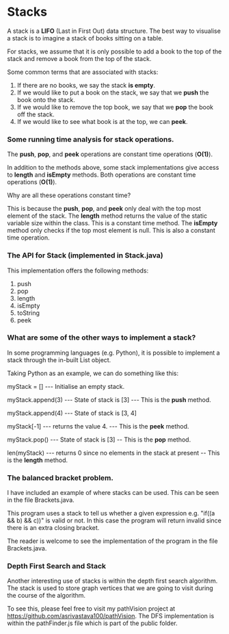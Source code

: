 # Stacks

A stack is a __LIFO__ (Last in First Out) data structure. The best way to visualise a stack is to imagine a stack of books sitting on a table.

For stacks, we assume that it is only possible to add a book to the top of the stack and remove a book from the top of the stack. 

Some common terms that are associated with stacks:

1. If there are no books, we say the stack __is empty__. 
2. If we would like to put a book on the stack, we say that we __push__ the book onto the stack.
3. If we would like to remove the top book, we say that we __pop__ the book off the stack.
4. If we would like to see what book is at the top, we can __peek__.

### Some running time analysis for stack operations.

The __push__, __pop__, and __peek__ operations are constant time operations (__O(1)__).

In addition to the methods above, some stack implementations give access to __length__ and __isEmpty__ methods. 
Both operations are constant time operations (__O(1)__). 

Why are all these operations constant time?

This is because the __push__, __pop__, and __peek__ only deal with the top most element of the stack. The __length__ method returns 
the value of the static variable size within the class. This is a constant time method. The __isEmpty__ method only checks if the top
most element is null. This is also a constant time operation.

### The API for Stack (implemented in Stack.java)

This implementation offers the following methods:

1. push
2. pop
3. length
4. isEmpty
5. toString
6. peek

### What are some of the other ways to implement a stack?

In some programming languages (e.g. Python), it is possible to implement a stack through the in-built List object. 

Taking Python as an example, we can do something like this:

myStack = [] --- Initialise an empty stack.

myStack.append(3) --- State of stack is [3] --- This is the __push__ method.

myStack.append(4) --- State of stack is [3, 4]

myStack[-1]  --- returns the value 4. --- This is the __peek__ method.

myStack.pop() --- State of stack is [3] -- This is the __pop__ method.

len(myStack) --- returns 0 since no elements in the stack at present -- This is the __length__ method.

### The balanced bracket problem.

I have included an example of where stacks can be used. This can be seen in the file Brackets.java.

This program uses a stack to tell us whether a given expression e.g. "if((a && b) && c))" is valid or not. In this case the program will return invalid since
there is an extra closing bracket. 

The reader is welcome to see the implementation of the program in the file Brackets.java. 

### Depth First Search and Stack

Another interesting use of stacks is within the depth first search algorithm. The stack is used to store graph vertices that 
we are going to visit during the course of the algorithm.

To see this, please feel free to visit my pathVision project at https://github.com/asrivastava100/pathVision. The DFS implementation is within the pathFinder.js
file which is part of the public folder.
        
